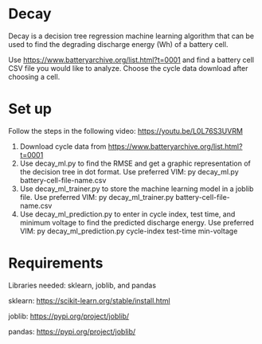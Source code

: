 # Decay
Decay is a decision tree regression machine learning algorithm that can be used to find the degrading discharge energy (Wh) of a battery cell.  

Use https://www.batteryarchive.org/list.html?t=0001 and find a battery cell CSV file you would like to analyze. Choose the cycle data download after choosing a cell. 

# Set up
Follow the steps in the following video: https://youtu.be/L0L76S3UVRM
1. Download cycle data from https://www.batteryarchive.org/list.html?t=0001 
2. Use decay_ml.py to find the RMSE and get a graphic representation of the decision tree in dot format. Use preferred VIM: py decay_ml.py battery-cell-file-name.csv
3. Use decay_ml_trainer.py to store the machine learning model in a joblib file. Use preferred VIM: py decay_ml_trainer.py battery-cell-file-name.csv
4.  Use decay_ml_prediction.py to enter in cycle index, test time, and minimum voltage to find the predicted discharge energy. Use preferred VIM: py decay_ml_prediction.py cycle-index test-time min-voltage

# Requirements
Libraries needed: sklearn, joblib, and pandas 

sklearn: https://scikit-learn.org/stable/install.html

joblib: https://pypi.org/project/joblib/

pandas: https://pypi.org/project/joblib/
